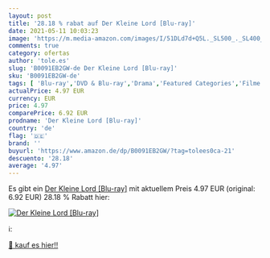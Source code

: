 ```yaml
---
layout: post
title: '28.18 % rabat auf Der Kleine Lord [Blu-ray]'
date: 2021-05-11 10:03:23
image: 'https://m.media-amazon.com/images/I/51DLd7d+Q5L._SL500_._SL400_.jpg'
comments: true
category: ofertas
author: 'tole.es'
slug: 'B0091EB2GW-de Der Kleine Lord [Blu-ray]'
sku: 'B0091EB2GW-de'
tags: [ 'Blu-ray','DVD & Blu-ray','Drama','Featured Categories','Filme','Komödie & Unterhaltung', ]
actualPrice: 4.97 EUR
currency: EUR
price: 4.97
comparePrice: 6.92 EUR
prodname: 'Der Kleine Lord [Blu-ray]'
country: 'de'
flag: '🇩🇪'
brand: ''
buyurl: 'https://www.amazon.de/dp/B0091EB2GW/?tag=tolees0ca-21'
descuento: '28.18'
average: '4.97'
---
```


Es gibt ein [Der Kleine Lord [Blu-ray]](https://www.amazon.de/dp/B0091EB2GW/?tag=tolees0ca-21) mit aktuellem Preis 4.97 EUR (original: 6.92 EUR) 28.18 % Rabatt hier:

[![Der Kleine Lord [Blu-ray]](https://m.media-amazon.com/images/I/51DLd7d+Q5L._SL500_._SL400_.jpg)](https://www.amazon.de/dp/B0091EB2GW/?tag=tolees0ca-21)

ℹ️:


[🛒 kauf es hier!!](https://www.amazon.de/dp/B0091EB2GW/?tag=tolees0ca-21)
